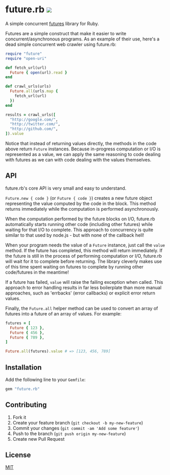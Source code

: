 # future.rb ![](https://api.travis-ci.org/charliesome/future.rb.svg)

A simple concurrent [futures](https://en.wikipedia.org/wiki/Futures_and_promises) library for Ruby.

Futures are a simple construct that make it easier to write concurrent/asynchronous programs. As an example of their use, here's a dead simple concurrent web crawler using future.rb:

```ruby
require "future"
require "open-uri"

def fetch_url(url)
  Future { open(url).read }
end

def crawl_urls(urls)
  Future.all(urls.map {
    fetch_url(url)
  })
end

results = crawl_urls([
  "http://google.com/",
  "http://twitter.com/",
  "http://github.com/",
]).value
```

Notice that instead of returning values directly, the methods in the code above return `Future` instances. Because in-progress computation or I/O is represented as a value, we can apply the same reasoning to code dealing with futures as we can with code dealing with the values themselves.

## API

future.rb's core API is very small and easy to understand.

`Future.new { code }` (or `Future { code }`) creates a new future object representing the value computed by the code in the block. This method returns immediately while the computation is performed asynchronously.

When the computation performed by the future blocks on I/O, future.rb automatically starts running other code (including other futures) while waiting for that I/O to complete. This approach to concurrency is quite similar to that used by node.js - but with none of the callback hell!

When your program needs the value of a `Future` instance, just call the `value` method. If the future has completed, this method will return immediately. If the future is still in the process of performing computation or I/O, future.rb will wait for it to complete before returning. The library cleverly makes use of this time spent waiting on futures to complete by running other code/futures in the meantime!

If a future has failed, `value` will raise the failing exception when called. This approach to error handling results in far less boilerplate than more manual approaches, such as 'errbacks' (error callbacks) or explicit error return values.

Finally, the `Future.all` helper method can be used to convert an array of futures into a future of an array of values. For example:

```ruby
futures = [
  Future { 123 },
  Future { 456 },
  Future { 789 },
]

Future.all(futures).value # => [123, 456, 789]
```

## Installation

Add the following line to your `Gemfile`:

```ruby
gem "future.rb"
```

## Contributing

1. Fork it
2. Create your feature branch (`git checkout -b my-new-feature`)
3. Commit your changes (`git commit -am 'Add some feature'`)
4. Push to the branch (`git push origin my-new-feature`)
5. Create new Pull Request

## License

[MIT](https://github.com/charliesome/future.rb/blob/master/LICENSE)
